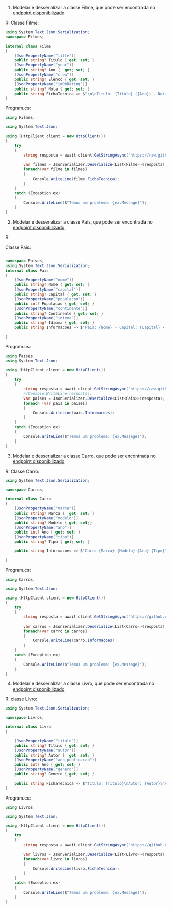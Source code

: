 1. Modelar e desserializar a classe Filme, que pode ser encontrada no [endpoint disponibilizado](https://raw.githubusercontent.com/ArthurOcFernandes/Exerc-cios-C-/curso-4-aula-2/Jsons/TopMovies.json)

R: 
Classe Filme:
```c#
using System.Text.Json.Serialization;
namespace Filmes;

internal class Filme
{
    [JsonPropertyName("title")]
    public string? Titulo { get; set; }
    [JsonPropertyName("year")]
    public string? Ano {  get; set; }
    [JsonPropertyName("crew")]
    public string? Elenco { get; set; }
    [JsonPropertyName("imDbRating")]
    public string? Nota { get; set; }
    public string FichaTecnica => $"\n\nTitulo: {Titulo} ({Ano}) - Nota: {Nota}\nElenco: [{Elenco}]\n\n";
}
```
Program.cs:
```c#
using Filmes;

using System.Text.Json;

using (HttpClient client = new HttpClient())
{
    try
    {
        string resposta = await client.GetStringAsync("https://raw.githubusercontent.com/ArthurOcFernandes/Exerc-cios-C-/curso-4-aula-2/Jsons/TopMovies.json");
       
        var filmes = JsonSerializer.Deserialize<List<Filme>>(resposta);
        foreach(var filme in filmes)
        {
            Console.WriteLine(filme.FichaTecnica);
        }
    }
    catch (Exception ex)
    {
        Console.WriteLine($"Temos um problema: {ex.Message}");
    }
}
```

2. Modelar e desserializar a classe Pais, que pode ser encontrada no [endpoint disponibilizado](https://raw.githubusercontent.com/ArthurOcFernandes/Exerc-cios-C-/curso-4-aula-2/Jsons/Paises.json)

R: 

Classe Pais:
```c#

namespace Paises;
using System.Text.Json.Serialization;
internal class Pais
{
    [JsonPropertyName("nome")]
    public string? Nome { get; set; }
    [JsonPropertyName("capital")]
    public string? Capital { get; set; }
    [JsonPropertyName("populacao")]
    public int? Populacao { get; set; }
    [JsonPropertyName("continente")]
    public string? Continente { get; set; }
    [JsonPropertyName("idioma")]
    public string? Idioma { get; set; }
    public string Informacoes => $"Pais: {Nome} - Capital: {Capital} - Populacao: {Populacao}";

}
```
Program.cs:

```c#
using Paises;
using System.Text.Json;

using (HttpClient client = new HttpClient())
{
    try
    {
        string resposta = await client.GetStringAsync("https://raw.githubusercontent.com/ArthurOcFernandes/Exerc-cios-C-/curso-4-aula-2/Jsons/Paises.json");
        //Console.WriteLine(resposta);
        var paises = JsonSerializer.Deserialize<List<Pais>>(resposta);
        foreach (var pais in paises)
        {
            Console.WriteLine(pais.Informacoes);
        }
    }
    catch (Exception ex)
    {
        Console.WriteLine($"Temos um problema: {ex.Message}");
    }
}
```



3. Modelar e desserializar a classe Carro, que pode ser encontrada no [endpoint disponibilizado](https://raw.githubusercontent.com/ArthurOcFernandes/Exerc-cios-C-/curso-4-aula-2/Jsons/Carros.json)

R:
Classe Carro:
```c#
using System.Text.Json.Serialization;

namespace Carros;

internal class Carro
{
    [JsonPropertyName("marca")]
    public string? Marca {  get; set; }
    [JsonPropertyName("modelo")]
    public string? Modelo { get; set;}
    [JsonPropertyName("ano")]
    public int? Ano { get; set; }
    [JsonPropertyName("tipo")]
    public string? Tipo { get; set; }

    public string Informacoes => $"Carro {Marca} {Modelo} {Ano} {Tipo}";

}
```
Program.cs:
```c#
using Carros;

using System.Text.Json;

using (HttpClient client = new HttpClient())
{
    try
    {
        string resposta = await client.GetStringAsync("https://github.com/ArthurOcFernandes/Exerc-cios-C-/raw/curso-4-aula-2/Jsons/Carros.json");
       
        var carros = JsonSerializer.Deserialize<List<Carro>>(resposta);
        foreach(var carro in carros)
        {
            Console.WriteLine(carro.Informacoes);
        }
    }
    catch (Exception ex)
    {
        Console.WriteLine($"Temos um problema: {ex.Message}");
    }
}
```

4. Modelar e desserializar a classe Livro, que pode ser encontrada no [endpoint disponibilizado](https://raw.githubusercontent.com/ArthurOcFernandes/Exerc-cios-C-/curso-4-aula-2/Jsons/Livros.json)

R:
classe Livro:
```c#
using System.Text.Json.Serialization;

namespace Livros;

internal class Livro
{

    [JsonPropertyName("titulo")]
    public string? Titulo { get; set; }
    [JsonPropertyName("autor")]
    public string? Autor {  get; set; }
    [JsonPropertyName("ano_publicacao")]
    public int? Ano { get; set; }
    [JsonPropertyName("genero")]
    public string? Genero { get; set; }

    public string FichaTecnica => $"Titulo: {Titulo}\nAutor: {Autor}\nAno: {Ano}\nGenero: {Genero}\n\n";
}
```
Program.cs:
```c#
using Livros;

using System.Text.Json;

using (HttpClient client = new HttpClient())
{
    try
    {
        string resposta = await client.GetStringAsync("https://github.com/ArthurOcFernandes/Exerc-cios-C-/raw/curso-4-aula-2/Jsons/Livros.json");
       
        var livros = JsonSerializer.Deserialize<List<Livro>>(resposta);
        foreach(var livro in livros)
        {
            Console.WriteLine(livro.FichaTecnica);
        }
    }
    catch (Exception ex)
    {
        Console.WriteLine($"Temos um problema: {ex.Message}");
    }
}
```